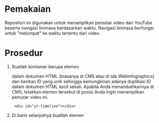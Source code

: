 # Pemakaian #
Repositori ini digunakan untuk menampilkan pemutar video dari YouTube beserta navigasi linimasa berdasarkan waktu. Navigasi linimasa berfungsi untuk "melompat" ke waktu tertentu dari video.

# Prosedur #
1. Buatlah kontainer berupa elemen <div> dalam dokumen HTML (biasanya di CMS atau di tab WebInfographics) dan berikan ID yang unik sehingga kemungkinan adanya duplikasi ID dalam dokumen HTML kecil sekali. Apabila Anda menambahkannya di CMS, letakkan elemen tersebut di posisi Anda ingin menampilkan pemutar video ini.

        <div id="yt-timeline"></div>

2. Di baris selanjutnya buatlah elemen <script>:

        <script src="http://id.infografik.print.kompas.com/libs/js/kompas-infographics-video.min.js" type="text/javascript"></script>

    (sekali lagi) Semoga segera pindah ke server kompas.id.

3. Di baris selanjutnya buatlah elemen <script> lagi, kali ini berisi pilihan dan data yang akan ditampilkan:

        <script>
            var options = {
                    container : 'yt-timeline', // nama ID kontainer yang dibuat di poin 1
                    youTubeVideoID : '7V-fIGMDsmE', // ID video di YouTube, biasanya di parameter v di url: https://www.youtube.com/watch?v=tntOCGkgt98
                    data : [
                        {
                            title: 'Ikhtisar', // judul navigasi linimasa
                            speaker: 'Sundar Pichai', // nama pembicara
                            start: '00:03:32', // waktu mulai pembicara bersangkutan muncul di video, format hh:mm:ss
                            secondStart: null // jangan diubah-ubah
                        },
                        {
                            title: 'Android M',
                            speaker: 'Dave Burke',
                            start: '00:11:53',
                            secondStart: null
                        },
                        {
                            title: 'Android Wear',
                            speaker: 'David Singleton',
                            start: '00:28:33',
                            secondStart: null
                        },
                        {
                            title: 'Internet of Things',
                            speaker: 'Sundar Pichai',
                            start: '00:37:22',
                            secondStart: null
                        },
                        {
                            title: 'Google Now',
                            speaker: 'Aparna Chennapragada',
                            start: '00:48:27',
                            secondStart: null
                        },
                        {
                            title: 'Google Photos',
                            speaker: 'Anil Sabharwal',
                            start: '01:00:07',
                            secondStart: null
                        },
                        {
                            title: 'Android One & Products',
                            speaker: 'Jen Fitzpatrick',
                            start: '01:14:23',
                            secondStart: null
                        },
                        {
                            title: 'Developer Products',
                            speaker: 'Jason Titus',
                            start: '01:29:19',
                            secondStart: null
                        },
                        {
                            title: 'Google Play',
                            speaker: 'Ellie Powers',
                            start: '01:41:30',
                            secondStart: null
                        },
                        {
                            title: 'Android Nanodegree',
                            speaker: 'Sundar Pichai',
                            start: '01:47:05',
                            secondStart: null
                        },
                        {
                            title: 'Google Cardboard',
                            speaker: 'Clay Bavor',
                            start: '01:49:38',
                            secondStart: null
                        }
                    ]
                },
                ytPlayer = new KompasInfographicsVideos('youtube-timeline', options); // buat obyek baru yang menyimpan opsi pemutar video
            ytPlayer.initiateVideo(); // tampilkan pemutar video beserta navigasi linimasanya
        </script>

# Coba-coba #
Unduh berkas-berkas yang terkompresi dalam berkas .zip, kemudian ekstrak ke komputer Anda. Jalankan berkas index.html di dalam folder hasil ekstrak tersebut.

# Kontribusi #
Anda diundang untuk berkontribusi terhadap repositori ini untuk menambahkan fitur baru ataupun memperbaiki masalah dan galat yang timbul akibat adanya kutu dalam aplikasi ini. Untuk itu, Anda memerlukan pengetahuan akan HTML, CSS, Javascript, dan, tentu saja, Git. Git dipergunakan untuk manajemen versi repositori ini.